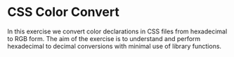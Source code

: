 # CSS Color Convert

In this exercise we convert color declarations in CSS files from hexadecimal to RGB form. The aim of the exercise is to understand and perform hexadecimal to decimal conversions with minimal use of library functions.

